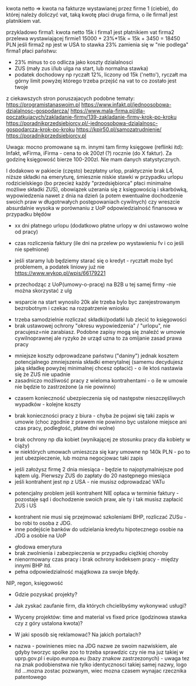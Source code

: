 kwota netto => kwota na fakturze wystawianej przez firme 1 (ciebie),
do której należy doliczyć vat, taką kwotę płaci druga firma, o ile firma1 jest platnikiem vat.

przykladowo firma1: kwota netto 15k i firma1 jest płatnikiem vat
firma2 przelewa wystawiającej firmie1 15000 + 23%*15k = 15k + 3450 = 18450 PLN
jeśli firma2 np jest w USA to stawka 23% zamienia się w "nie podlega"
firma1 płaci państwu:
- 23% minus to co odlicza jako koszty dzialalnosci
- ZUS (mały zus i/lub ulga na start, lub normalna stawka)
- podatek dochodowy np ryczałt 12%, liczony od 15k ('netto'), ryczałt ma górny limit powyżej którego trzeba przejść na vat
to co zostało jest twoje


z ciekawszych stron poruszajacych podobne tematy:
https://programistanaswoim.pl
https://www.infakt.pl/jednoosobowa-dzialalnosc-gospodarcza/
https://www.mala-firma.pl/dla-poczatkujacych/zakladanie-firmy/139-zakladanie-firmy-krok-po-kroku
https://poradnikprzedsiebiorcy.pl/-jednoosobowa-dzialalnosc-gospodarcza-krok-po-kroku
https://kpir50.pl/samozatrudnienie/
https://poradnikprzedsiebiorcy.pl

Uwaga: mocno promowane są m. innymi tam firmy księgowe (reflinki itd): Infakt, wFirma, iFirma - cena to ok 200zł (?) rocznie (do X faktur).
Za godzinę księgowość bierze 100-200zl. Nie mam danych statystycznych.

I dodakowo w pakiecie (często) bezpłatny urlop, praktycznie brak L4, niższe składki na emeryturę, śmiesznie niskie stawki w przypadku urlopu rodzicielskiego (bo przecież każdy "przedsiębiorca" płaci minimalne możliwe składki ZUS), obowiązek użerania się z księgowością i skarbówką, wypowiedzenia nawet z dnia na dzień (a potem ewentualne dochodzenie swoich praw w długotrwałych postępowaniach cywilnych) czy wreszcie absurdalnie wysoka w porównaniu z UoP odpowiedzialność finansowa w przypadku błędów


* xx dni płatnego urlopu (dodatkowo płatne urlopy w dni ustawowo wolne od pracy)
* czas rozliczenia faktury (ile dni na przelew po wystawieniu fv i co jeśli nie spełnione)

* jeśli staramy lub będziemy starać się o kredyt - rycztałt może być problemem, a podatek liniowy już nie https://www.wykop.pl/wpis/66179221
* przechodząc z UoP(umowy-o-pracę) na B2B u tej samej firmy -nie można skorzystać z ulg

* wsparcie na start wynosilo 20k ale trzeba bylo byc zarejestrowanym bezrobotnym i czekac na rozpatrzenie wniosku
- trzeba samodzielnie rozliczać składki/podatki lub zlecić to księgowości
- brak ustawowej ochrony "okresu wypowiedzenia" / "urlopu", nie pracujesz=nie zarabiasz. Podobne zapisy mogą się znaleźć w umowie cywilnoprawnej ale ryzyko że urząd uzna to za omijanie zasad prawa pracy
+ mniejsze koszty odprowadzane państwu ("daniny") jednak kosztem potencjalnego zmniejszenia składki emerytalnej (samemu decydujesz jaką składkę powyżej minimalnej chcesz opłacić) - o ile ktoś nastawia się że ZUS nie upadnie
+ zasadniczo możliwość pracy z wieloma kontrahentami - o ile w umowie nie będzie to zastrzeżone (a nie powinno)
- czasem konieczność ubezpieczenia się od następstw nieszczęśliwych wypadków - kolejne koszty
+ brak konieczności pracy z biura - chyba że pojawi się taki zapis w umowie (choc zgodnie z prawem nie powinno byc ustalone miejsce ani czas pracy, podległość, płatne dni wolne)
- brak ochrony np dla kobiet (wynikającej ze stosunku pracy dla kobiety w ciąży)
- w niektórych umowach umieszcza się kary umowne np 140k PLN - po to jest ubezpieczenie, lub mozna negocjowac taki zapis
+ jeśli założysz firmę 2 dnia miesiąca - będzie to najoptymalniejsze pod kątem ulg. Pierwszy ZUS do zapłaty do 20 następnego miesiąca
+ jeśli kontrahent jest np z USA - nie musisz odprowadzać VATu
- potencjalny problem jeśli kontrahent NIE opłaca w terminie faktury - pozostaje sąd i dochodzenie swoich praw, ale ty i tak musisz zapłacić ZUS i US
* kontrahent nie musi się przejmować szkoleniami BHP, rozliczać ZUSu - bo robi to osoba z JDG.
* inne podejście banków do udzielania kredytu hipotecznego osobie na JDG a osobie na UoP

- głodowa emerytura
- brak zwolnienia i zabezpieczenia w przypadku ciężkiej choroby
- nienormowany czas pracy i brak ochrony kodeksem pracy - między innymi BHP itd.
- pełna odpowiedzialność majątkowa za swoje błędy.


NIP, regon, księgowość

- Gdzie pozyskać projekty?
- Jak zyskać zaufanie firm, dla których chcielibyśmy wykonywać usługi?
- Wyceny projektów: time and material vs fixed price (godzinowa stawka czy z góry ustalona kwota)?
- W jaki sposób się reklamować? Na jakich portalach?

- nazwa - powinienes miec na JDG nazwe ze swoim nazwiskiem, ale gdyby tworzyc spolke zoo to trzeba sprawdzic czy nie ma juz takiej w uprp.gov.pl i euipo.europa.eu (bazy znakow zastrzezonych) - uwaga tez na znak podobienstwa nie tylko identycznosci takiej samej nazwy, logo itd ...mozna zostac pozwanym, wiec mozna czasem wynajac rzecznika patentowego

